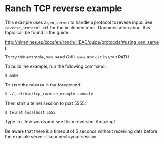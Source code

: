 Ranch TCP reverse example
=========================

This example uses a `gen_server` to handle a protocol to revese input.
See `reverse_protocol.erl` for the implementation. Documentation about
this topic can be found in the guide:

  http://ninenines.eu/docs/en/ranch/HEAD/guide/protocols/#using_gen_server

To try this example, you need GNU `make` and `git` in your PATH.

To build the example, run the following command:

``` bash
$ make
```

To start the release in the foreground:

``` bash
$ ./_rel/bin/tcp_reverse_example console
```

Then start a telnet session to port 5555:

``` bash
$ telnet localhost 5555
```

Type in a few words and see them reversed! Amazing!

Be aware that there is a timeout of 5 seconds without receiving
data before the example server disconnects your session.

